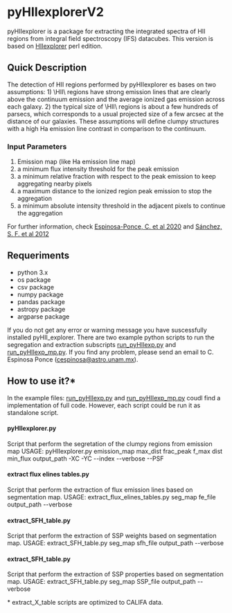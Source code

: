 # pyHIIexplorerV2

 pyHIIexplorer is a package for extracting the integrated spectra of HII regions from integral field spectroscopy (IFS) datacubes. This version is based on [HIIexplorer](http://www.astroscu.unam.mx/~sfsanchez/HII_explorer/index.html) perl edition.
 
 ## Quick Description
 The detection of HII regions performed by pyHIIexplorer es bases on two assumptions: 1) \HII\ regions
 have strong emission lines that are clearly above the continuum emission and the average ionized gas emission across each galaxy. 2) the typical size of \HII\ regions is about a few hundreds of parsecs, which corresponds to a usual projected size of a few arcsec at the distance of our galaxies. These assumptions will define clumpy structures with a high Ha emission line contrast in comparison to the continuum.
 
### Input Parameters
1) Emission map (like Ha emission line map)
2) a minimum flux intensity threshold for the peak emission
3) a minimum relative fraction with respect to the peak emission to keep aggregating nearby pixels
4) a maximum distance to the ionized region peak emission to stop the aggregation
5) a minimum absolute intensity threshold in the adjacent pixels to continue the aggregation

For further information, check [Espinosa-Ponce, C. et al 2020](https://ui.adsabs.harvard.edu/abs/2020MNRAS.494.1622E) and [Sánchez, S. F. et al 2012](https://ui.adsabs.harvard.edu/abs/2012A%26A...546A...2S)

## Requeriments 
* python 3.x
* os package
* csv package
* numpy package
* pandas package
* astropy package
* argparse package

If you do not get any error or warning message you have suscessfully installed pyHII_explorer. There are two example python scripts to run the segregation and extraction subscripts [run_pyHIIexp.py](run_pyHIIexp.py) and [run_pyHIIexp_mp.py](run_pyHIIexp_mp.py). If you find any problem, please send an email to C. Espinosa Ponce (cespinosa@astro.unam.mx).

## How to use it?*
In the example files: [run_pyHIIexp.py](run_pyHIIexp.py) and [run_pyHIIexp_mp.py](run_pyHIIexp_mp.py) coudl find a implementation of full code. However, each script could be run it as standalone script.
#### pyHIIexplorer.py
Script that perform the segretation of the clumpy regions from emission map
USAGE: pyHIIexplorer.py emission_map max_dist frac_peak f_max dist min_flux output_path -XC -YC --index --verbose --PSF
#### extract flux elines tables.py
Script that perform the extraction of flux emission lines based on segmentation map.
USAGE: extract_flux_elines_tables.py seg_map fe_file output_path --verbose
#### extract_SFH_table.py
Script that perform the extraction of SSP weights based on segmentation map.
USAGE: extract_SFH_table.py seg_map sfh_file output_path --verbose
#### extract_SFH_table.py
Script that perform the extraction of SSP properties based on segmentation map.
USAGE: extract_SFH_table.py seg_map SSP_file output_path --verbose

\* extract_X_table scripts are optimized to CALIFA data. 
